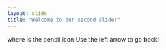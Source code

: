```yaml
---
layout: slide
title: "Welcome to our second slide!"
---
```

where is the pencil icon
Use the left arrow to go back!
